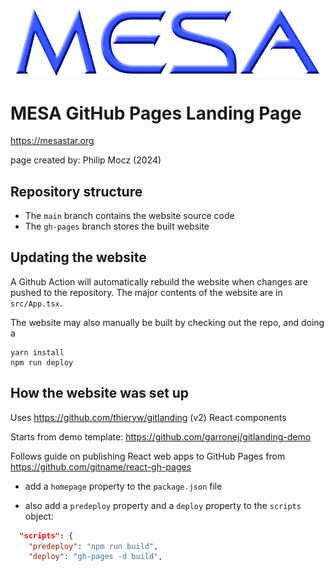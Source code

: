 [![MESA](public/mesa-logo2-200.png)](https://mesastar.org/en/latest/)

# MESA GitHub Pages Landing Page

https://mesastar.org

page created by: Philip Mocz (2024)

## Repository structure

-   The `main` branch contains the website source code
-   The `gh-pages` branch stores the built website

## Updating the website

A Github Action will automatically rebuild the website when changes are pushed to the repository. The major contents of the website are in `src/App.tsx`.

The website may also manually be built by checking out the repo, and doing a

```console
yarn install
npm run deploy
```

## How the website was set up

Uses https://github.com/thieryw/gitlanding (v2) React components

Starts from demo template: https://github.com/garronej/gitlanding-demo

Follows guide on publishing React web apps to GitHub Pages from https://github.com/gitname/react-gh-pages

-   add a `homepage` property to the `package.json` file

-   also add a `predeploy` property and a `deploy` property to the `scripts` object:

```json
  "scripts": {
    "predeploy": "npm run build",
    "deploy": "gh-pages -d build",
```

